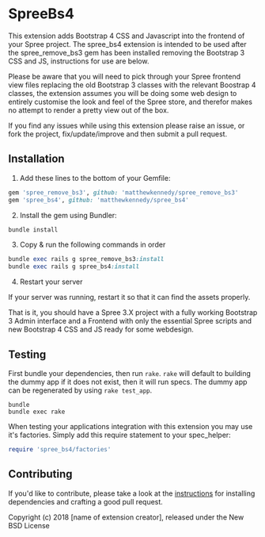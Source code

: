 # SpreeBs4

This extension adds Bootstrap 4 CSS and Javascript into the frontend of your Spree project. The spree_bs4 extension is intended to be used after the spree_remove_bs3 gem has been installed removing the Bootstrap 3 CSS and JS, instructions for use are below.

Please be aware that you will need to pick through your Spree frontend view files replacing the old Bootstrap 3 classes with the relevant Boostrap 4 classes, the extension assumes you will be doing some web design to entirely customise the look and feel of the Spree store, and therefor makes no attempt to render a pretty view out of the box.

If you find any issues while using this extension please raise an issue, or fork the project, fix/update/improve and then submit a pull request.

## Installation

1. Add these lines to the bottom of your Gemfile:
  ```ruby
  gem 'spree_remove_bs3', github: 'matthewkennedy/spree_remove_bs3'
  gem 'spree_bs4', github: 'matthewkennedy/spree_bs4'
  ```

2. Install the gem using Bundler:
  ```ruby
  bundle install
  ```

3. Copy & run the following commands in order
  ```ruby
  bundle exec rails g spree_remove_bs3:install
  bundle exec rails g spree_bs4:install
  ```

4. Restart your server

  If your server was running, restart it so that it can find the assets properly.
  
  That is it, you should have a Spree 3.X project with a fully working Bootstrap 3 Admin interface and a Frontend with only the essential Spree scripts and new Bootstrap 4 CSS and JS ready for some webdesign.

## Testing

First bundle your dependencies, then run `rake`. `rake` will default to building the dummy app if it does not exist, then it will run specs. The dummy app can be regenerated by using `rake test_app`.

```shell
bundle
bundle exec rake
```

When testing your applications integration with this extension you may use it's factories.
Simply add this require statement to your spec_helper:

```ruby
require 'spree_bs4/factories'
```


## Contributing

If you'd like to contribute, please take a look at the
[instructions](CONTRIBUTING.md) for installing dependencies and crafting a good
pull request.

Copyright (c) 2018 [name of extension creator], released under the New BSD License
